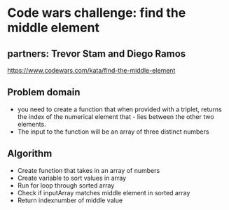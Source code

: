 # Code wars challenge: find the middle element

## partners: Trevor Stam and Diego Ramos

https://www.codewars.com/kata/find-the-middle-element

## Problem domain
- you need to create a function that when provided with a triplet, returns the index of the numerical element that - lies between the other two elements.
- The input to the function will be an array of three distinct numbers

## Algorithm
- Create function that takes in an array of numbers
- Create variable to sort values in array
- Run for loop through sorted array
- Check if inputArray matches middle element in sorted array
- Return indexnumber of middle value
